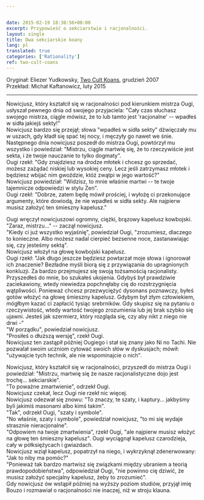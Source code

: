 ```yaml
---  


date: 2015-02-19 18:38:56+00:00  
excerpt: Przypowieść o sekciarstwie i racjonalności.
layout: single  
title: Dwa sekciarskie koany  
lang: pl
translated: true
categories: ['Rationality']
ref: two-cult-coans
---  
```


Oryginał: Eliezer Yudkowsky, [Two Cult Koans](http://lesswrong.com/lw/m4/two_cult_koans/), grudzień 2007  
Przekład: Michał Kaftanowicz, luty 2015  

---

Nowicjusz, który kształcił się w racjonalności pod kierunkiem mistrza Ougi, usłyszał pewnego dnia od swojego przyjaciela: "Cały czas słuchasz swojego mistrza, ciągle mówisz, że to lub tamto jest 'racjonalne' -- wpadłeś w sidła jakiejś sekty!"  
Nowicjusz bardzo się przejął; słowa "wpadłeś w sidła sekty" dźwięczały mu w uszach, gdy kładł się spać tej nocy, i męczyły go nawet we śnie.  
Następnego dnia nowicjusz poszedł do mistrza Ougi, powtórzył mu wszystko i powiedział: "Mistrzu, ciągle martwię się, że to rzeczywiście jest sekta, i że twoje nauczanie to tylko dogmaty".  
Ougi rzekł: "Gdy znajdziesz na drodze młotek i chcesz go sprzedać, możesz zażądać niskiej lub wysokiej ceny. Lecz jeśli zatrzymasz młotek i będziesz wbijać nim gwoździe, któż zwątpi w jego wartość?"  
Nowicjusz powiedział: "Widzisz, to mnie właśnie martwi -- te twoje tajemnicze odpowiedzi w stylu Zen".  
Ougi rzekł: "Dobrze, zatem będę mówił prościej, i wyłożę ci przekonujące argumenty, które dowiodą, że nie wpadłeś w sidła sekty. Ale najpierw musisz założyć ten śmieszny kapelusz."  

Ougi wręczył nowicjuszowi ogromny, ciężki, brązowy kapelusz kowbojski.  
"Zaraz, mistrzu..." -- zaczął nowicjusz.  
"Kiedy ci już wszystko wyjaśnię", powiedział Ougi, "zrozumiesz, dlaczego to konieczne. Albo możesz nadal cierpieć bezsenne noce, zastanawiając się, czy jesteśmy sektą".  
Nowicjusz włożył na głowę kowbojski kapelusz.  
Ougi rzekł: "Jak długo jeszcze będziesz powtarzał moje słowa i ignorował ich znaczenie? Bezładne myśli biorą się z przywiązania do upragnionych konkluzji. Za bardzo przejmujesz się swoją tożsamością racjonalisty. Przyszedłeś do mnie, bo szukałeś ukojenia. Gdybyś był prawdziwie zaciekawiony, wtedy niewiedza popchnęłaby cię do rozstrzygnięcia wątpliwości. Ponieważ chcesz przezwyciężyć dysonans poznawczy, byłeś gotów włożyć na głowę śmieszny kapelusz. Gdybym był złym człowiekiem, mógłbym kazać ci zapłacić tysiąc srebrników. Gdy skupisz się na pytaniu o rzeczywistość, wtedy wartość twojego zrozumienia lub jej brak szybko się ujawni. Jesteś jak szermierz, który rozgląda się, czy aby nikt z niego nie drwi -"  
"W porządku", powiedział nowicjusz.  
"Prosiłeś o dłuższą wersję", rzekł Ougi.  
Nowicjusz ten zastąpił później Ougiego i stał się znany jako Ni no Tachi. Nie pozwalał swoim uczniom cytować swoich słów w dyskusjach; mówił: "używajcie tych technik, ale nie wspominajcie o nich".  

Nowicjusz, który kształcił się w racjonalności, przyszedł do mistrza Ougi i powiedział: "Mistrzu, martwię się że nasze racjonalistyczne dojo jest trochę... sekciarskie".  
"To poważne zmartwienie", odrzekł Ougi.  
Nowicjusz czekał, lecz Ougi nie rzekł nic więcej.  
Nowicjusz odezwał się znowu: "To znaczy, te szaty, i kaptury... jakbyśmy byli jakimiś masonami albo kimś takim".  
"Tak", odrzekł Ougi, "szaty i symbole".  
"No właśnie, szaty i symbole", powiedział nowicjusz, "to mi się wydaje strasznie nieracjonalne".  
"Odpowiem na twoje zmartwienia", rzekł Ougi, "ale najpierw musisz włożyć na głowę ten śmieszny kapelusz". Ougi wyciągnął kapelusz czarodzieja, cały w półksiężycach i gwiazdach.  
Nowicjusz wziął kapelusz, popatrzył na niego, i wykrzyknął zdenerwowany: "Jak to niby ma pomóc?"  
"Ponieważ tak bardzo martwisz się związkami między ubraniem a teorią prawdopodobieństwa", odpowiedział Ougi, "nie powinno cię dziwić, że musisz założyć specjalny kapelusz, żeby to zrozumieć".  
Gdy nowicjusz ów wstąpił później na wyższy poziom studiów, przyjął imię Bouzo i rozmawiał o racjonalności nie inaczej, niż w stroju klauna.  
